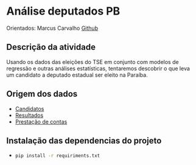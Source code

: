 # Análise deputados PB
Orientados: Marcus Carvalho [Github](https://github.com/marcuswac)

## Descrição da atividade

Usando os dados das eleições do TSE em conjunto com modelos de regressão e outras análises estatísticas, tentaremos descobrir o que leva um candidato a deputado estadual ser eleito na Paraíba.

## Origem dos dados
- [Candidatos](https://dadosabertos.tse.jus.br/dataset/candidatos-2022)
- [Resultados](https://dadosabertos.tse.jus.br/dataset/resultados-2022)
- [Prestação de contas](https://dadosabertos.tse.jus.br/dataset/dadosabertos-tse-jus-br-dataset-prestacao-de-contas-eleitorais-2022)

## Instalação das dependencias do projeto
 - ```bash
   pip install -r requiriments.txt
   ```